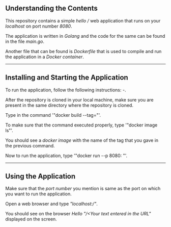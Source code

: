 Understanding the Contents
---------------------------

This repository contains a simple *hello /* web application that runs on your *localhost* on port number *8080*.

The application is written in *Golang* and the code for the same can be found in the file *main.go*.

Another file that can be found is *Dockerfile* that is used to compile and run the application in a *Docker container*.
***

Installing and Starting the Application
----------------------------------------

To run the application, follow the following instructions: -.

After the repository is cloned in your local machine, make sure you are present in the same directory where the repository is cloned.

Type in the command '"docker build --tag=<Any tag name of your choice>"'.

To make sure that the command executed properly, type '"docker image ls"'.

You should see a *docker image* with the name of the tag that you gave in the previous command.

Now to run the application, type '"docker run --p 8080:<A port of your choice> <The tag name you mentioned previously>"'.
***

Using the Application
------------------------

Make sure that the *port number* you mention is same as the port on which you want to run the application.

Open a web browser and type *"localhost:<Port number you mentioned>/<Any text you want to be displayed>"*.

You should see on the browser *Hello "/<Your text entered in the URL"* displayed on the screen.
